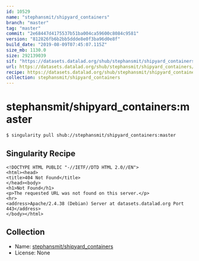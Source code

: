 ```yaml
---
id: 10529
name: "stephansmit/shipyard_containers"
branch: "master"
tag: "master"
commit: "2e68447d4175537b51ba004ca59600c8084c9581"
version: "812826fb6b2bb5ddde8e0f3ba96d0e8f"
build_date: "2019-08-09T07:45:07.115Z"
size_mb: 1130.0
size: 292139039
sif: "https://datasets.datalad.org/shub/stephansmit/shipyard_containers/master/2019-08-09-2e68447d-812826fb/812826fb6b2bb5ddde8e0f3ba96d0e8f.sif"
url: https://datasets.datalad.org/shub/stephansmit/shipyard_containers/master/2019-08-09-2e68447d-812826fb/
recipe: https://datasets.datalad.org/shub/stephansmit/shipyard_containers/master/2019-08-09-2e68447d-812826fb/Singularity
collection: stephansmit/shipyard_containers
---
```


# stephansmit/shipyard_containers:master

```bash
$ singularity pull shub://stephansmit/shipyard_containers:master
```

## Singularity Recipe

```singularity
<!DOCTYPE HTML PUBLIC "-//IETF//DTD HTML 2.0//EN">
<html><head>
<title>404 Not Found</title>
</head><body>
<h1>Not Found</h1>
<p>The requested URL was not found on this server.</p>
<hr>
<address>Apache/2.4.38 (Debian) Server at datasets.datalad.org Port 443</address>
</body></html>
```

## Collection

 - Name: [stephansmit/shipyard_containers](https://github.com/stephansmit/shipyard_containers)
 - License: None

